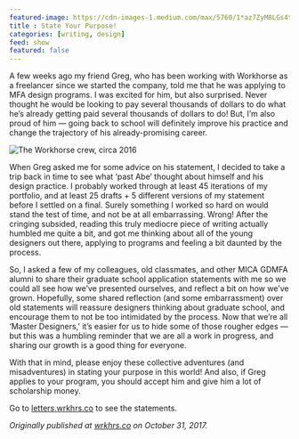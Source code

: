 ```yaml
---
featured-image: https://cdn-images-1.medium.com/max/5760/1*az7ZyM8LGs4tG2I_RK_zQg.jpeg
title : State Your Purpose!
categories: [writing, design]
feed: show
featured: false
---
```


A few weeks ago my friend Greg, who has been working with Workhorse as a freelancer since we started the company, told me that he was applying to MFA design programs. I was excited for him, but also surprised. Never thought he would be looking to pay several thousands of dollars to do what he’s already getting paid several thousands of dollars to do! But, I’m also proud of him — going back to school will definitely improve his practice and change the trajectory of his already-promising career.

![The Workhorse crew, circa 2016](https://cdn-images-1.medium.com/max/5760/1*VrpITd7o6bk1EKJSDREXnQ.jpeg)

When Greg asked me for some advice on his statement, I decided to take a trip back in time to see what ‘past Abe’ thought about himself and his design practice. I probably worked through at least 45 iterations of my portfolio, and at least 25 drafts + 5 different versions of my statement before I settled on a final. Surely something I worked so hard on would stand the test of time, and not be at all embarrassing. Wrong! After the cringing subsided, reading this truly mediocre piece of writing actually humbled me quite a bit, and got me thinking about all of the young designers out there, applying to programs and feeling a bit daunted by the process.

So, I asked a few of my colleagues, old classmates, and other MICA GDMFA alumni to share their graduate school application statements with me so we could all see how we’ve presented ourselves, and reflect a bit on how we’ve grown. Hopefully, some shared reflection (and some embarrassment) over old statements will reassure designers thinking about graduate school, and encourage them to not be too intimidated by the process. Now that we’re all ‘Master Designers,’ it’s easier for us to hide some of those rougher edges — but this was a humbling reminder that we are all a work in progress, and sharing our growth is a good thing for everyone.

With that in mind, please enjoy these collective adventures (and misadventures) in stating your purpose in this world! And also, if Greg applies to your program, you should accept him and give him a lot of scholarship money.

Go to [letters.wrkhrs.co](https://letters.wrkhrs.co/) to see the statements.

*Originally published at [wrkhrs.co](https://wrkhrs.co/notes/community/state-your-purpose/) on October 31, 2017.*
